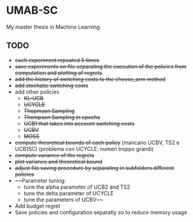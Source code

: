 # UMAB-SC
My master thesis in Machine Learning

## TODO
- ~~each experiment repeated 5 times~~
- ~~save experiments on file separating the execution of the policies from computation and plotting of regrets~~
- ~~add the history of switching costs to the choose_arm method~~
- ~~add stochatic switching costs~~
- add other policies
  - ~~KL-UCB~~
  - ~~UCYCLE~~
  - ~~Thopmson Sampling~~
  - ~~Thompson Sampling in epochs~~
  - ~~UCB1 that takes into account switching costs~~
  - ~~UCBV~~
  - ~~MOSS~~
- ~~compute theoretical bounds of each policy~~ (mancano UCBV, TS2 e UCB1SC) (problema con UCYCLE: numeri troppo grandi)
- ~~compute variance of the regrets~~
- ~~plot variance and theoretical bound~~
- ~~adjust file saving procedure by separating in subfolders different policies~~
- ~~Parameter tuning:
  - tune the alpha parameter of UCB2 and TS2
  - tune the delta parameter of UCYCLE
  - tune the parameters of UCBV~~
- Add budget regret
- Save policies and configuration separatly so to reduce memory usage
